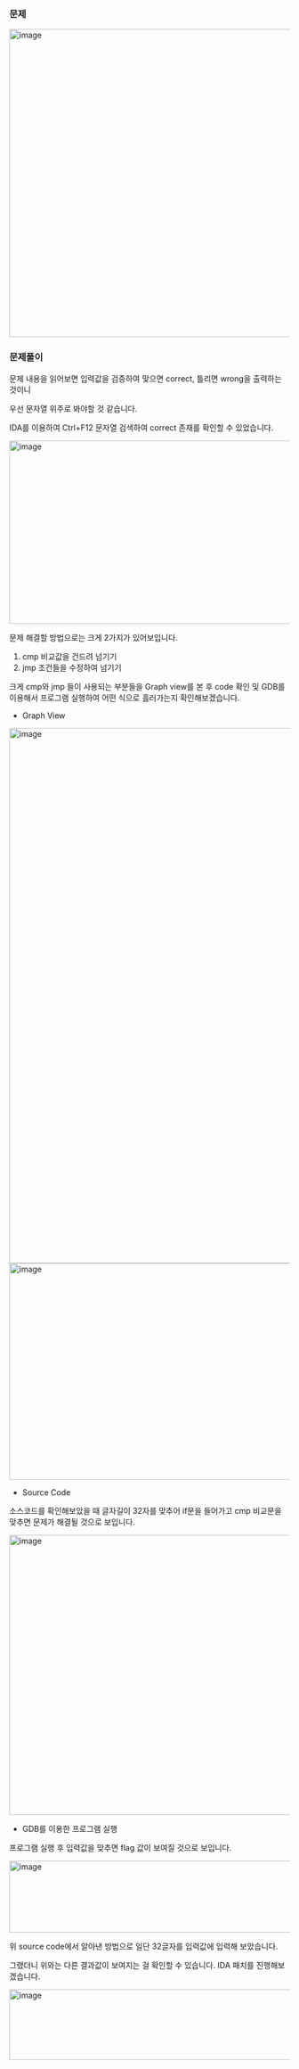 ### 문제

<img width="1185" height="553" alt="image" src="https://github.com/user-attachments/assets/ab94499f-117d-4a14-9f72-cab91e13673f" />


### 문제풀이

문제 내용을 읽어보면 입력값을 검증하여 맞으면 correct, 틀리면 wrong을 출력하는 것이니 

우선 문자열 위주로 봐야할 것 같습니다.

IDA를 이용하여 Ctrl+F12 문자열 검색하여 correct 존재를 확인할 수 있었습니다.

<img width="594" height="329" alt="image" src="https://github.com/user-attachments/assets/3358a62d-3267-4d25-ba61-a035a759ad56" />

문제 해결할 방법으로는 크게 2가지가 있어보입니다.
1. cmp 비교값을 건드려 넘기기
2. jmp 조건들을 수정하여 넘기기

크게 cmp와 jmp 들이 사용되는 부분들을 Graph view를 본 후 code 확인 및 GDB를 이용해서 프로그램 실행하여 어떤 식으로 흘러가는지 확인해보겠습니다.

* Graph View

<img width="898" height="961" alt="image" src="https://github.com/user-attachments/assets/4478578c-5d70-44fd-aeba-64c8c206ebb0" />
<img width="862" height="389" alt="image" src="https://github.com/user-attachments/assets/e9b44f04-b1a0-4d90-97f0-680e2aded27c" />

* Source Code

소스코드를 확인해보았을 때 글자길이 32자를 맞추어 if문을 들어가고 cmp 비교문을 맞추면 문제가 해결될 것으로 보입니다.

<img width="505" height="503" alt="image" src="https://github.com/user-attachments/assets/6c95d9c3-97d6-43d0-b895-e2d851f58ba1" />



* GDB를 이용한 프로그램 실행

프로그램 실행 후 입력값을 맞추면 flag 값이 보여질 것으로 보입니다.

<img width="749" height="129" alt="image" src="https://github.com/user-attachments/assets/5777fe2a-20f4-4e31-930b-d9c03b874044" />

위 source code에서 알아낸 방법으로 일단 32글자를 입력값에 입력해 보았습니다.

그랬더니 위와는 다른 결과값이 보여지는 걸 확인할 수 있습니다. IDA 패치를 진행해보겠습니다.

<img width="763" height="127" alt="image" src="https://github.com/user-attachments/assets/03e0290a-0de0-41db-9710-6fcb5d3e9145" />
